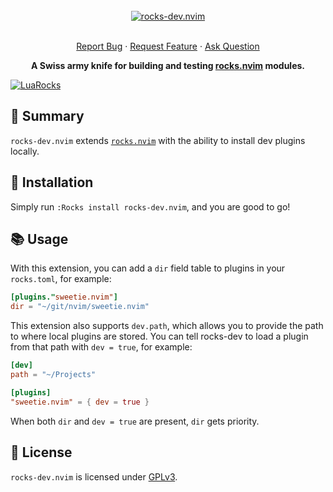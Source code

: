 <!-- markdownlint-disable -->
<br />
<div align="center">
  <a href="https://github.com/nvim-neorocks/rocks-dev.nvim">
    <img src="./rocks-header.svg" alt="rocks-dev.nvim">
  </a>
  <p align="center">
    <!-- <br /> -->
    <!-- <a href="./doc/rocks-dev.txt"><strong>Explore the docs »</strong></a> -->
    <!-- <br /> -->
    <br />
    <a href="https://github.com/nvim-neorocks/rocks-dev.nvim/issues/new?assignees=&labels=bug">Report Bug</a>
    ·
    <a href="https://github.com/nvim-neorocks/rocks-dev.nvim/issues/new?assignees=&labels=enhancement">Request Feature</a>
    ·
    <a href="https://github.com/nvim-neorocks/rocks.nvim/discussions/new?category=q-a">Ask Question</a>
  </p>
  <p>
    <strong>
      A Swiss army knife for building and testing <a href="https://github.com/nvim-neorocks/rocks.nvim/">rocks.nvim</a> modules.
    </strong>
  </p>
</div>
<!-- markdownlint-restore -->

[![LuaRocks][luarocks-shield]][luarocks-url]

## :star2: Summary

`rocks-dev.nvim` extends [`rocks.nvim`](https://github.com/nvim-neorocks/rocks.nvim)
with the ability to install dev plugins locally.

## :hammer: Installation

Simply run `:Rocks install rocks-dev.nvim`,
and you are good to go!

## :books: Usage

With this extension, you can add a `dir` field table to plugins in your `rocks.toml`,
for example:

```toml
[plugins."sweetie.nvim"]
dir = "~/git/nvim/sweetie.nvim"
```

This extension also supports `dev.path`, which allows you to provide the path to where local plugins
are stored. You can tell rocks-dev to load a plugin from that path with `dev = true`, for example:

```toml
[dev]
path = "~/Projects"

[plugins]
"sweetie.nvim" = { dev = true }
```

When both `dir` and `dev = true` are present, `dir` gets priority.

## :book: License

`rocks-dev.nvim` is licensed under [GPLv3](./LICENSE).

[luarocks-shield]: https://img.shields.io/luarocks/v/neorocks/rocks-dev.nvim?logo=lua&color=purple&style=for-the-badge
[luarocks-url]: https://luarocks.org/modules/neorocks/rocks-dev.nvim
